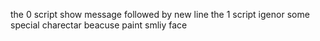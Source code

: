 the 0 script show message followed by new line
the 1 script igenor some special charectar beacuse paint smliy face

